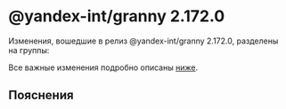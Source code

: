 # @yandex-int/granny 2.172.0

<!-- ЧЕЛОВЕЧЕСКОЕ ВСТУПЛЕНИЕ -->

Изменения, вошедшие в релиз @yandex-int/granny 2.172.0, разделены на группы:

Все важные изменения подробно описаны [ниже](#Пояснения).

## Пояснения

